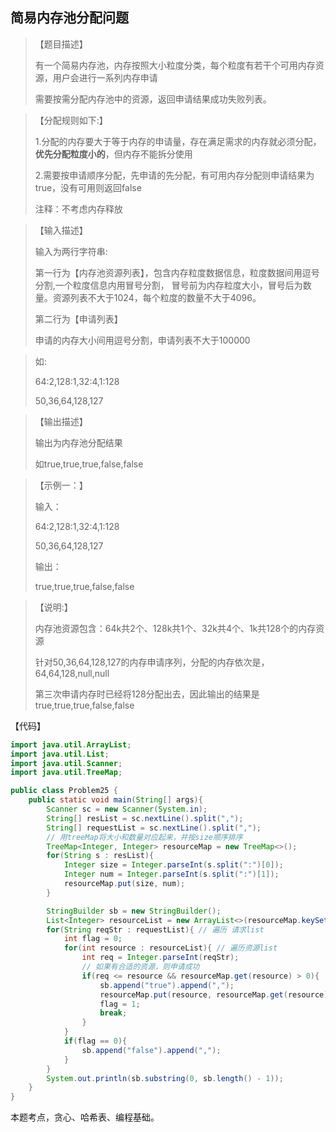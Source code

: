 ## 简易内存池分配问题

> 【题目描述】
> 
> 有一个简易内存池，内存按照大小粒度分类，每个粒度有若干个可用内存资源，用户会进行一系列内存申请
> 
> 需要按需分配内存池中的资源，返回申请结果成功失败列表。

> 【分配规则如下:】
> 
> 1.分配的内存要大于等于内存的申请量，存在满足需求的内存就必须分配，**优先分配粒度小的**，但内存不能拆分使用
> 
> 2.需要按申请顺序分配，先申请的先分配，有可用内存分配则申请结果为true，没有可用则返回false
> 
> 注释：不考虑内存释放

> 【输入描述】
> 
> 输入为两行字符串:
> 
> 第一行为【内存池资源列表】，包含内存粒度数据信息，粒度数据间用逗号分割,一个粒度信息内用冒号分割，
> 冒号前为内存粒度大小，冒号后为数量。资源列表不大于1024，每个粒度的数量不大于4096。
> 
> 第二行为【申请列表】
> 
> 申请的内存大小间用逗号分割，申请列表不大于100000

> 如:
> 
> 64:2,128:1,32:4,1:128
> 
> 50,36,64,128,127

> 【输出描述】
> 
> 输出为内存池分配结果
> 
> 如true,true,true,false,false

> 【示例一：】
> 
> 输入：
> 
> 64:2,128:1,32:4,1:128
> 
> 50,36,64,128,127
> 
> 输出：
> 
> true,true,true,false,false

> 【说明:】
> 
> 内存池资源包含：64k共2个、128k共1个、32k共4个、1k共128个的内存资源
> 
> 针对50,36,64,128,127的内存申请序列，分配的内存依次是，64,64,128,null,null
> 
> 第三次申请内存时已经将128分配出去，因此输出的结果是true,true,true,false,false

【代码】
```java
import java.util.ArrayList;
import java.util.List;
import java.util.Scanner;
import java.util.TreeMap;

public class Problem25 {
    public static void main(String[] args){
        Scanner sc = new Scanner(System.in);
        String[] resList = sc.nextLine().split(",");
        String[] requestList = sc.nextLine().split(",");
        // 用treeMap将大小和数量对应起来，并按size顺序排序
        TreeMap<Integer, Integer> resourceMap = new TreeMap<>();
        for(String s : resList){
            Integer size = Integer.parseInt(s.split(":")[0]);
            Integer num = Integer.parseInt(s.split(":")[1]);
            resourceMap.put(size, num);
        }

        StringBuilder sb = new StringBuilder();
        List<Integer> resourceList = new ArrayList<>(resourceMap.keySet()); //有参构造！！
        for(String reqStr : requestList){ // 遍历 请求list
            int flag = 0;
            for(int resource : resourceList){ // 遍历资源list
                int req = Integer.parseInt(reqStr);
                // 如果有合适的资源，则申请成功
                if(req <= resource && resourceMap.get(resource) > 0){
                    sb.append("true").append(",");
                    resourceMap.put(resource, resourceMap.get(resource) - 1); //更新内存池
                    flag = 1;
                    break;
                }
            }
            if(flag == 0){
                sb.append("false").append(",");
            }
        }
        System.out.println(sb.substring(0, sb.length() - 1));
    }
}
```
本题考点，贪心、哈希表、编程基础。